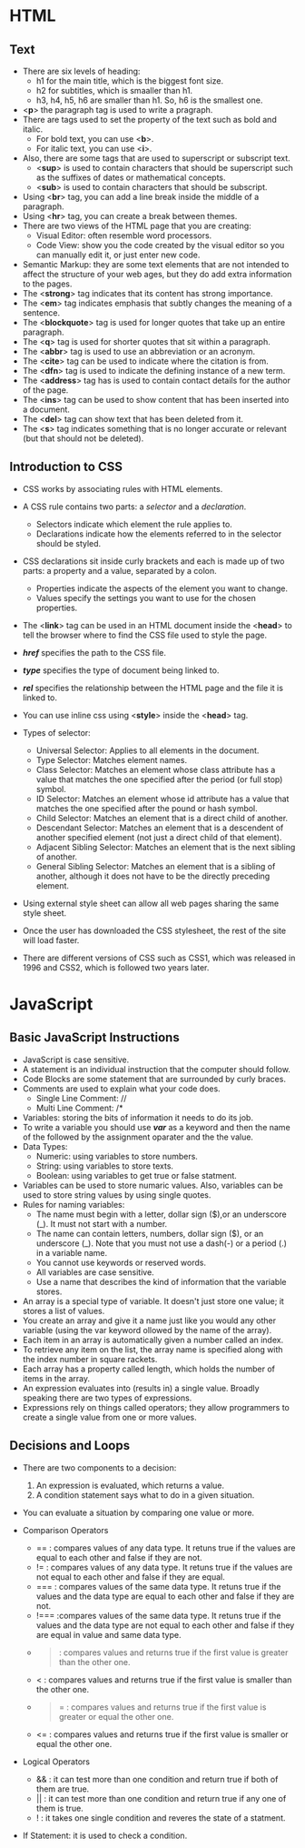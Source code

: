 # HTML
## Text
- There are six levels of heading:
  - h1 for the main title, which is the biggest font size.
  - h2 for subtitles, which is smaaller than h1.
  - h3, h4, h5, h6 are smaller than h1. So, h6 is the smallest one.
- <**p**> the paragraph tag is used to write a pragraph. 
- There are tags used to set the property of the text such as bold and italic.
  - For bold text, you can use <**b**>.
  - For italic text, you can use <**i**>.
- Also, there are some tags that are used to superscript or subscript text. 
  - <**sup**> is used to contain characters that should be superscript such as the suffixes of dates or mathematical concepts.
  - <**sub**> is used  to contain characters that should be subscript.
- Using <**br**> tag, you can add a line break inside the middle of a paragraph.
- Using <**hr**> tag, you can create a break between themes.
- There are two views of the HTML page that you are creating:
  - Visual Editor: often resemble word processors. 
  - Code View: show you the code created by the visual editor so you can manually edit it, or just enter new code.
- Semantic Markup: they are some text elements that are not intended to affect the structure of your web ages, but they do add extra information to the pages.
- The <**strong**> tag indicates that its content has strong importance.
- The <**em**> tag indicates emphasis that subtly changes the meaning of a sentence.
- The <**blockquote**> tag is used for longer quotes that take up an entire paragraph. 
- The <**q**> tag is used for shorter quotes that sit within a paragraph. 
- The <**abbr**> tag is used to use an abbreviation or an acronym.
- The <**cite**> tag can be used to indicate where the citation is from.
- The <**dfn**> tag is used to indicate the defining instance of a new term.
- The <**address**> tag has is used to contain contact details for the author of the page.
- The <**ins**> tag can be used to show content that has been inserted into a document.
- The <**del**> tag can show text that has been deleted from it.
- The <**s**> tag indicates something that is no longer accurate or relevant (but that should not be deleted).

## Introduction to CSS
- CSS works by associating rules with HTML elements.
- A CSS rule contains two parts: a *selector* and a *declaration*.
  - Selectors indicate which element the rule applies to. 
  - Declarations indicate how the elements referred to in the selector should be styled. 
- CSS declarations sit inside curly brackets and each is made up of two parts: a property and a value, separated by a colon. 
  - Properties indicate the aspects of the element you want to change. 
  - Values specify the settings you want to use for the chosen properties.
- The <**link**> tag can be used in an HTML document inside the <**head**> to tell the browser where to find the CSS file used to style the page.
- ***href*** specifies the path to the CSS file.
- ***type*** specifies the type of document being linked to.
- ***rel*** specifies the relationship between the HTML page and the file it is linked to.
- You can use inline css using <**style**> inside the <**head**> tag.
- Types of selector:
  - Universal Selector: Applies to all elements in the document.
  - Type Selector: Matches element names.
  - Class Selector: Matches an element whose class attribute has a value that matches the one specified after the period (or full stop) symbol.
  - ID Selector: Matches an element whose id attribute has a value that matches the one specified after the pound or hash symbol.
  - Child Selector: Matches an element that is a direct child of another.
  - Descendant Selector: Matches an element that is a descendent of another specified element (not just a direct child of that element).
  - Adjacent Sibling Selector: Matches an element that is the next sibling of another.
  - General Sibling Selector: Matches an element that is a sibling of another, although it does not have to be the directly preceding element.

- Using external style sheet can allow all web pages sharing the same style sheet.
- Once the user has downloaded the CSS stylesheet, the rest of the site will load faster.
- There are different versions of CSS such as CSS1, which was released in 1996 and CSS2, which is followed two years later.

# JavaScript
## Basic JavaScript Instructions
- JavaScript is case sensitive.
- A statement is an individual instruction that the computer should follow.
- Code Blocks are some statement that are surrounded by curly braces.
- Comments are used to explain what your code does.
  - Single Line Comment: // 
  - Multi Line Comment: /*
- Variables: storing the bits of information it needs to do its job.
- To write a variable you should use ***var*** as a keyword and then the name of the  followed by the assignment oparater and the the value.
- Data Types:
  - Numeric: using variables to store numbers.
  - String: using variables to store texts.
  - Boolean: using variables to get true or false statment.
- Variables can be used to store numaric values. Also, variables can be used to store string values by using single quotes.
- Rules for naming variables:
  - The name must begin with a letter, dollar sign ($),or an underscore (_). It must not start with a number.
  - The name can contain letters, numbers, dollar sign ($), or an underscore (_). Note that you must not use a dash(-) or a period (.) in a variable name.
  - You cannot use keywords or reserved words.
  - All variables are case sensitive.
  - Use a name that describes the kind of information that the variable stores.
- An array is a special type of variable. It doesn't just store one value; it stores a list of values. 
- You create an array and give it a name just like you would any other variable (using the var keyword ollowed by the name of the array). 
- Each item in an array is automatically given a number called an index.
- To retrieve any item on the list, the array name is specified along with the index number in square rackets. 
- Each array has a property called length, which holds the number of items in the array. 
- An expression evaluates into (results in) a single value. Broadly speaking there are two types of expressions. 
- Expressions rely on things called operators; they allow programmers to create a single value from one or more values. 


## Decisions and Loops
- There are two components to a decision:
  1. An expression is evaluated, which returns a value.
  2. A condition statement says what to do in a given situation.
- You can evaluate a situation by comparing one value or more.
- Comparison Operators
  - == : compares values of any data type. It retuns true if the values are equal to each other and false if they are not.
  - != : compares values of any data type. It retuns true if the values are not equal to each other and false if they are equal.
  - === : compares values of the same data type. It retuns true if the values and the data type are equal to each other and false if they are not.
  - !=== :compares values of the same data type. It retuns true if the values and the data type are not equal to each other and false if they are equal in value and same data type.
  - > : compares values and returns true if the first value is greater than the other one.
  - < : compares values and returns true if the first value is smaller than the other one.
  - >= : compares values and returns true if the first value is greater or equal the other one.
  - <= : compares values and returns true if the first value is smaller or equal the other one.

- Logical Operators
  - && : it can test more than one condition and return true if both of them are true.
  - || : it can test more than one condition and return true if any one of them is true.
  - ! : it takes one single condition and reveres the state of a statment.

- If Statement: it is used to check a condition.

